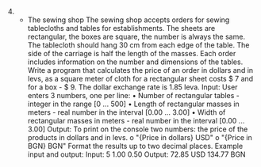 4. * The sewing shop
The sewing shop accepts orders for sewing tablecloths and tables for establishments. 
The sheets are rectangular, the boxes are square, the number is always the same. 
The tablecloth should hang 30 cm from each edge of the table. 
The side of the carriage is half the length of the masses. Each order includes information on the number and dimensions of the tables.
Write a program that calculates the price of an order in dollars and in levs, as a square meter of cloth for a rectangular sheet costs $ 7 and for a box - $ 9. 
The dollar exchange rate is 1.85 leva.
Input:
User enters 3 numbers, one per line:
• Number of rectangular tables - integer in the range [0 ... 500]
• Length of rectangular masses in meters - real number in the interval [0.00 ... 3.00]
• Width of rectangular masses in meters - real number in the interval [0.00 ... 3.00]
Output:
To print on the console two numbers: the price of the products in dollars and in levs.
o "{Price in dollars} USD"
o "{Price in BGN} BGN"
Format the results up to two decimal places.
Example input and output:
Input:
5
1.00
0.50
Output:
72.85 USD
134.77 BGN
